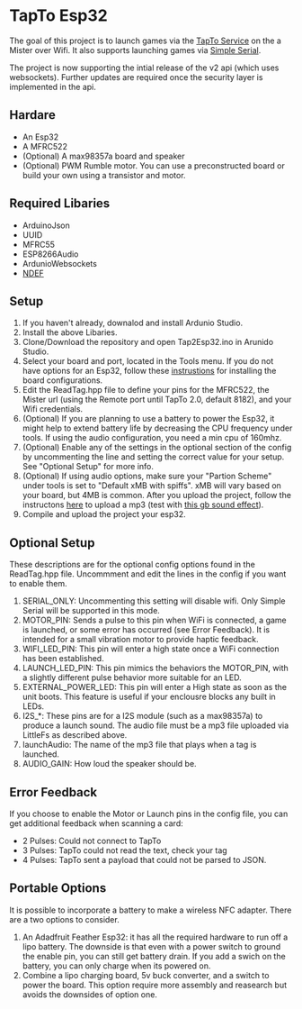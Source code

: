 # TapTo Esp32

The goal of this project is to launch games via the [TapTo Service](https://github.com/TapToCommunity/tapto) on the a Mister over Wifi. It also supports launching games via [Simple Serial](https://tapto.wiki/Reader_Drivers#Simple_Serial).

The project is now supporting the intial release of the v2 api (which uses websockets). Further updates are required once the security layer is implemented in the api.

## Hardare
* An Esp32
* A MFRC522
* (Optional) A max98357a board and speaker
* (Optional) PWM Rumble motor. You can use a preconstructed board or build your own using a transistor and motor.

## Required Libaries
* ArduinoJson
* UUID
* MFRC55
* ESP8266Audio
* ArdunioWebsockets
* [NDEF](https://github.com/don/NDEF/tree/master)

## Setup
1. If you haven't already, downalod and install Ardunio Studio.
2. Install the above Libaries.
3. Clone/Download the repository and open Tap2Esp32.ino in Arunido Studio.
4. Select your board and port, located in the Tools menu. If you do not have options for an Esp32, follow these [instrustions](https://docs.sunfounder.com/projects/umsk/en/latest/03_esp32/esp32_start/03_install_esp32.html) for installing the board configurations.
5. Edit the ReadTag.hpp file to define your pins for the MFRC522, the Mister url (using the Remote port until TapTo 2.0, default 8182), and your Wifi credentials.
6. (Optional) If you are planning to use a battery to power the Esp32, it might help to extend battery life by decreasing the CPU frequency under tools. If using the audio configuration, you need a min cpu of 160mhz.
7. (Optional) Enable any of the settings in the optional section of the config by uncommenting the line and setting the correct value for your setup. See "Optional Setup" for more info.
8. (Optional) If using audio options, make sure your "Partion Scheme" under tools is set to "Default xMB with spiffs". xMB will vary based on your board, but 4MB is common. After you upload the project, follow the instructons [here](https://randomnerdtutorials.com/arduino-ide-2-install-esp32-littlefs/) to upload a mp3 (test with [this gb sound effect](https://tuna.voicemod.net/sound/e4674ff7-386c-4932-9faf-e50c82d45099)).
9. Compile and upload the project your esp32.

## Optional Setup
These descriptions are for the optional config options found in the ReadTag.hpp file. Uncommment and edit the lines in the config if you want to enable them.
1. SERIAL_ONLY: Uncommenting this setting will disable wifi. Only Simple Serial will be supported in this mode.
2. MOTOR_PIN: Sends a pulse to this pin when WiFi is connected, a game is launched, or some error has occurred (see Error Feedback). It is intended for a small vibration motor to provide haptic feedback.
3. WIFI_LED_PIN: This pin will enter a high state once a WiFi connection has been established.
4. LAUNCH_LED_PIN: This pin mimics the behaviors the MOTOR_PIN, with a slightly different pulse behavior more suitable for an LED.
5. EXTERNAL_POWER_LED: This pin will enter a High state as soon as the unit boots. This feature is useful if your enclousre blocks any built in LEDs.
6. I2S_*: These pins are for a I2S module (such as a max98357a) to produce a launch sound. The audio file must be a mp3 file uploaded via LittleFs as described above.
7. launchAudio: The name of the mp3 file that plays when a tag is launched.
8. AUDIO_GAIN: How loud the speaker should be.

## Error Feedback
If you choose to enable the Motor or Launch pins in the config file, you can get additional feedback when scanning a card:
* 2 Pulses: Could not connect to TapTo
* 3 Pulses: TapTo could not read the text, check your tag
* 4 Pulses: TapTo sent a payload that could not be parsed to JSON.

## Portable Options
It is possible to incorporate a battery to make a wireless NFC adapter. There are a two options to consider.
1. An Adadfruit Feather Esp32: it has all the required hardware to run off a lipo battery. The downside is that even with a power switch to ground the enable pin, you can still get battery drain. If you add a swich on the battery, you can only charge when its powered on.
2. Combine a lipo charging board, 5v buck converter, and a switch to power the board. This option require more assembly and reasearch but avoids the downsides of option one.
